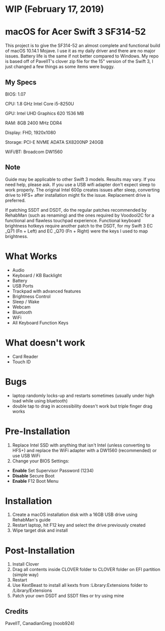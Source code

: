 # WIP (February 17, 2019)
# macOS for Acer Swift 3 SF314-52 
This project is to give the SF314-52 an almost complete and functional build of macOS 10.14.1 Mojave. I use it as my daily driver and there are no major issues. Battery life is the same if not better compared to Windows. My repo is based off of PavelIT's clover zip file for the 15" version of the Swift 3, I just changed a few things as some items were buggy.

## My Specs
BIOS: 1.07

CPU: 1.8 GHz Intel Core i5-8250U

GPU: Intel UHD Graphics 620 1536 MB

RAM: 8GB 2400 MHz DDR4 

Display: FHD, 1920x1080

Storage: PCI-E NVME ADATA SX8200NP 240GB

WiFi/BT: Broadcom DW1560

## Note
Guide may be applicable to other Swift 3 models. Results may vary. If you need help, please ask.
If you use a USB wifi adapter don't expect sleep to work properly.
The original Intel 600p creates issues after sleep, converting drive to HFS+ after installation might fix the issue. Replacement drive is preferred.

If patching SSDT and DSDT, do the regular patches recommended by RehabMan (such as renaming) and the ones required by VoodooI2C for a functional and flawless touchpad experience. Functional keyboard brightness hotkeys require another patch to the DSDT, for my Swift 3 EC _Q71 (Fn + Left) and EC _Q70 (Fn + Right) were the keys I used to map brightness.

# What Works
- Audio
- Keyboard / KB Backlight
- Battery
- USB Ports
- Trackpad with advanced features
- Brightness Control
- Sleep / Wake
- Webcam
- Bluetooth
- WiFi
- All Keyboard Function Keys

# What doesn't work
- Card Reader
- Touch ID

# Bugs
- laptop randomly locks-up and restarts sometimes (usually under high load while using bluetooth)
- double tap to drag in accessibility doesn't work but triple finger drag works

# Pre-Installation
1. Replace Intel SSD with anything that isn't Intel (unless converting to HFS+) and replace the WiFi adapter with a DW1560 (recommended) or use USB WiFi
2. Change your BIOS Settings: 
  - **Enable** Set Supervisor Password (1234)
  - **Disable** Secure Boot
  - **Enable** F12 Boot Menu 
  
# Installation
1. Create a macOS installation disk with a 16GB USB drive using RehabMan's guide
2. Restart laptop, hit F12 key and select the drive previously created
3. Wipe target disk and install

# Post-Installation
1. Install Clover
2. Drag all contents inside CLOVER folder to CLOVER folder on EFI partition (simple way)
3. Restart
4. Use KextBeast to install all kexts from :Library:Extensions folder to /Library/Extensions
5. Patch your own DSDT and SSDT files or try using mine

## Credits
PavelIT, CanadianGreg (noob924)
